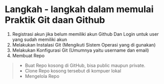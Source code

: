 # Langkah - langkah dalam memulai Praktik Git daan Github
1. Registrasi akun jika belum memiliki akun Github Dan Login untuk user yang sudah memiliki akun
2. Melakukan Instalasi Git (Mengikuti Sistem Operasi yang di gunakan)
3. Melakukan Konfigurasi Git (Umumnya yaitu username dan email)
4. Membuat Repo
> - Buat Repo kosong di GitHub, bisa public maupun private.
> - Clone Repo kosong tersebut di kompuer lokal
> - Mengelola Repo
